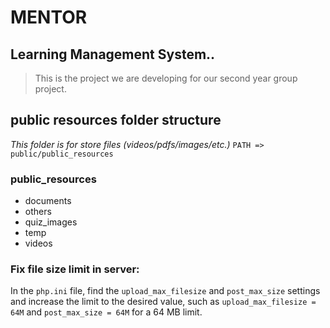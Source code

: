 # MENTOR
## Learning Management System..
> This is the project we are developing for our second year group project.

## public resources folder structure

*This folder is for store files (videos/pdfs/images/etc.)*
`PATH => public/public_resources`

### public_resources
- documents
- others
- quiz_images
- temp
- videos  


  
  

### Fix file size limit in server:  
In the `php.ini` file, find the `upload_max_filesize` and `post_max_size` settings 
    and increase the limit to the desired value, such as `upload_max_filesize = 64M` and `post_max_size = 64M` for a 64 MB limit.
